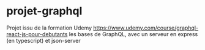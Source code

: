 # projet-graphql
Projet issu de la formation Udemy https://www.udemy.com/course/graphql-react-js-pour-debutants
les bases de GraphQL, avec un serveur en express (en typescript) et json-server
